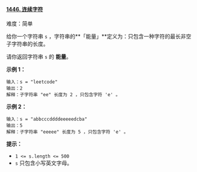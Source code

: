 ﻿#### [1446\. 连续字符](https://leetcode.cn/problems/consecutive-characters/)

难度：简单

给你一个字符串 `s` ，字符串的**「能量」**定义为：只包含一种字符的最长非空子字符串的长度。

请你返回字符串 `s` 的 **能量**。

**示例 1：**

```
输入：s = "leetcode"
输出：2
解释：子字符串 "ee" 长度为 2 ，只包含字符 'e' 。
```

**示例 2：**

```
输入：s = "abbcccddddeeeeedcba"
输出：5
解释：子字符串 "eeeee" 长度为 5 ，只包含字符 'e' 。
```

**提示：**

-   `1 <= s.length <= 500`
-   `s` 只包含小写英文字母。
